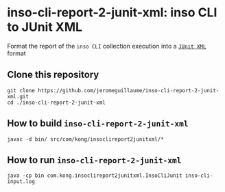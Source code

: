 # inso-cli-report-2-junit-xml: inso CLI to JUnit XML
Format the report of the `inso CLI` collection execution into a [`JUnit XML`](https://github.com/testmoapp/junitxml) format

## Clone this repository
```shell
git clone https://github.com/jeromeguillaume/inso-cli-report-2-junit-xml.git
cd ./inso-cli-report-2-junit-xml
```

## How to build `inso-cli-report-2-junit-xml`
```shell
javac -d bin/ src/com/kong/insoclireport2junitxml/*
```

## How to run `inso-cli-report-2-junit-xml`
```shell
java -cp bin com.kong.insoclireport2junitxml.InsoCliJunit inso-cli-input.log
```
